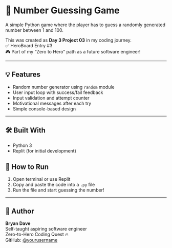 # 🎯 Number Guessing Game

A simple Python game where the player has to guess a randomly generated number between 1 and 100.

This was created as **Day 3 Project 03** in my coding journey.  
✅ HeroBoard Entry #3  
🎮 Part of my “Zero to Hero” path as a future software engineer!

---

## 💡 Features

- Random number generator using `random` module
- User input loop with success/fail feedback
- Input validation and attempt counter
- Motivational messages after each try
- Simple console-based design

---

## 🛠 Built With

- Python 3
- Replit (for initial development)



## 🚀 How to Run

1. Open terminal or use Replit
2. Copy and paste the code into a `.py` file
3. Run the file and start guessing the number!

---

## 🙌 Author

**Bryan Dave**  
Self-taught aspiring software engineer  
Zero-to-Hero Coding Quest 🔥  
GitHub: [@yourusername](https://github.com/yourusername)
